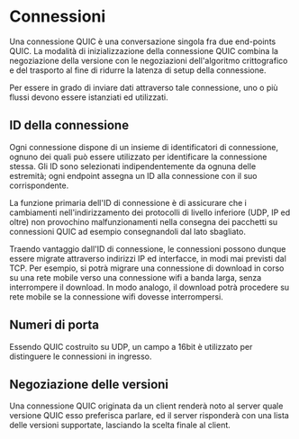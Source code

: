 # Connessioni

Una connessione QUIC è una conversazione singola fra due end-points QUIC.
La modalità di inizializzazione della connessione QUIC combina la negoziazione
della versione con le negoziazioni dell'algoritmo crittografico e del trasporto
al fine di ridurre la latenza di setup della connessione.

Per essere in grado di inviare dati attraverso tale connessione, uno o più
flussi devono essere istanziati ed utilizzati.

## ID della connessione

Ogni connessione dispone di un insieme di identificatori di connessione,
ognuno dei quali può essere utilizzato per identificare la connessione stessa.
Gli ID sono selezionati indipendentemente da ognuna delle estremità; ogni
endpoint assegna un ID alla connessione con il suo corrispondente.

La funzione primaria dell'ID di connessione è di assicurare che i cambiamenti
nell'indirizzamento dei protocolli di livello inferiore (UDP, IP ed oltre) non
provochino malfunzionamenti nella consegna dei pacchetti su connessioni QUIC
ad esempio consegnandoli dal lato sbagliato.

Traendo vantaggio dall'ID di connessione, le connessioni possono dunque essere
migrate attraverso indirizzi IP ed interfacce, in modi mai previsti dal TCP.
Per esempio, si potrà migrare una connessione di download in corso su una rete
mobile verso una connessione wifi a banda larga, senza interrompere il download.
In modo analogo, il download potrà procedere su rete mobile se la connessione
wifi dovesse interrompersi.

## Numeri di porta

Essendo QUIC costruito su UDP, un campo a 16bit è utilizzato per distinguere
le connessioni in ingresso.

## Negoziazione delle versioni

Una connessione QUIC originata da un client renderà noto al server quale
versione QUIC esso preferisca parlare, ed il server risponderà con una lista
delle versioni supportate, lasciando la scelta finale al client.
